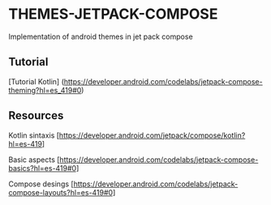 # THEMES-JETPACK-COMPOSE
Implementation of android themes in jet pack compose 

## Tutorial 
[Tutorial Kotlin]
(https://developer.android.com/codelabs/jetpack-compose-theming?hl=es_419#0)
## Resources 
Kotlin sintaxis [https://developer.android.com/jetpack/compose/kotlin?hl=es-419]

Basic aspects [https://developer.android.com/codelabs/jetpack-compose-basics?hl=es-419#0]

Compose desings [https://developer.android.com/codelabs/jetpack-compose-layouts?hl=es-419#0] 
